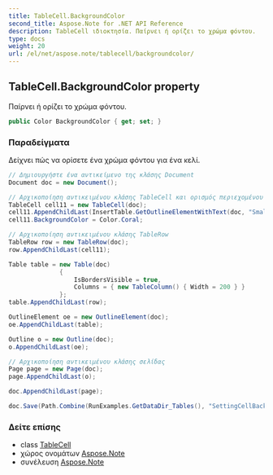 ```yaml
---
title: TableCell.BackgroundColor
second_title: Aspose.Note for .NET API Reference
description: TableCell ιδιοκτησία. Παίρνει ή ορίζει το χρώμα φόντου.
type: docs
weight: 20
url: /el/net/aspose.note/tablecell/backgroundcolor/
---
```

## TableCell.BackgroundColor property

Παίρνει ή ορίζει το χρώμα φόντου.

```csharp
public Color BackgroundColor { get; set; }
```

### Παραδείγματα

Δείχνει πώς να ορίσετε ένα χρώμα φόντου για ένα κελί.

```csharp
// Δημιουργήστε ένα αντικείμενο της κλάσης Document
Document doc = new Document();

// Αρχικοποίηση αντικειμένου κλάσης TableCell και ορισμός περιεχομένου κειμένου
TableCell cell11 = new TableCell(doc);
cell11.AppendChildLast(InsertTable.GetOutlineElementWithText(doc, "Small text"));
cell11.BackgroundColor = Color.Coral;

// Αρχικοποίηση αντικειμένου κλάσης TableRow
TableRow row = new TableRow(doc);
row.AppendChildLast(cell11);

Table table = new Table(doc)
              {
                  IsBordersVisible = true,
                  Columns = { new TableColumn() { Width = 200 } }
              };
table.AppendChildLast(row);

OutlineElement oe = new OutlineElement(doc);
oe.AppendChildLast(table);

Outline o = new Outline(doc);
o.AppendChildLast(oe);

// Αρχικοποίηση αντικειμένου κλάσης σελίδας
Page page = new Page(doc);
page.AppendChildLast(o);

doc.AppendChildLast(page);

doc.Save(Path.Combine(RunExamples.GetDataDir_Tables(), "SettingCellBackGroundColor.pdf"));
```

### Δείτε επίσης

* class [TableCell](../)
* χώρος ονομάτων [Aspose.Note](../../tablecell/)
* συνέλευση [Aspose.Note](../../../)


